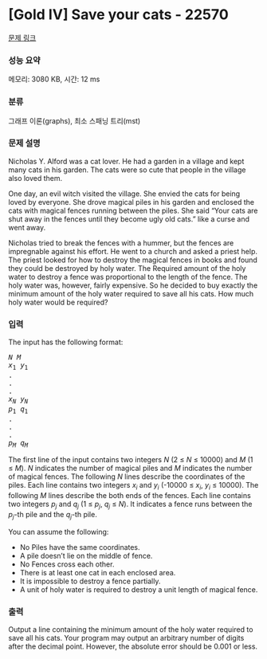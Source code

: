 # [Gold IV] Save your cats - 22570 

[문제 링크](https://www.acmicpc.net/problem/22570) 

### 성능 요약

메모리: 3080 KB, 시간: 12 ms

### 분류

그래프 이론(graphs), 최소 스패닝 트리(mst)

### 문제 설명

<p>Nicholas Y. Alford was a cat lover. He had a garden in a village and kept many cats in his garden. The cats were so cute that people in the village also loved them.</p>

<p>One day, an evil witch visited the village. She envied the cats for being loved by everyone. She drove magical piles in his garden and enclosed the cats with magical fences running between the piles. She said “Your cats are shut away in the fences until they become ugly old cats.” like a curse and went away.</p>

<p>Nicholas tried to break the fences with a hummer, but the fences are impregnable against his effort. He went to a church and asked a priest help. The priest looked for how to destroy the magical fences in books and found they could be destroyed by holy water. The Required amount of the holy water to destroy a fence was proportional to the length of the fence. The holy water was, however, fairly expensive. So he decided to buy exactly the minimum amount of the holy water required to save all his cats. How much holy water would be required?</p>

### 입력 

 <p>The input has the following format:</p>

<pre><i>N M</i>
<i>x</i><sub>1</sub> <i>y</i><sub>1</sub>
.
.
.
<i>x</i><sub><i>N</i></sub> <i>y</i><sub><i>N</i></sub>
<i>p</i><sub>1</sub> <i>q</i><sub>1</sub>
.
.
.
<i>p</i><sub><i>M</i></sub> <i>q</i><sub><i>M</i></sub></pre>

<p>The first line of the input contains two integers <i>N</i> (2 ≤ <i>N</i> ≤ 10000) and <i>M</i> (1 ≤ <i>M</i>). <i>N</i> indicates the number of magical piles and <i>M</i> indicates the number of magical fences. The following <i>N</i> lines describe the coordinates of the piles. Each line contains two integers <i>x<sub>i</sub></i> and <i>y<sub>i</sub></i> (-10000 ≤ <i>x<sub>i</sub></i>, <i>y<sub>i</sub></i> ≤ 10000). The following <i>M</i> lines describe the both ends of the fences. Each line contains two integers <i>p<sub>j</sub></i> and <i>q<sub>j</sub></i> (1 ≤ <i>p<sub>j</sub></i>, <i>q<sub>j</sub></i> ≤ <i>N</i>). It indicates a fence runs between the <i>p<sub>j</sub></i>-th pile and the <i>q<sub>j</sub></i>-th pile.</p>

<p>You can assume the following:</p>

<ul>
	<li>No Piles have the same coordinates.</li>
	<li>A pile doesn’t lie on the middle of fence.</li>
	<li>No Fences cross each other.</li>
	<li>There is at least one cat in each enclosed area.</li>
	<li>It is impossible to destroy a fence partially.</li>
	<li>A unit of holy water is required to destroy a unit length of magical fence.</li>
</ul>

### 출력 

 <p>Output a line containing the minimum amount of the holy water required to save all his cats. Your program may output an arbitrary number of digits after the decimal point. However, the absolute error should be 0.001 or less.</p>

